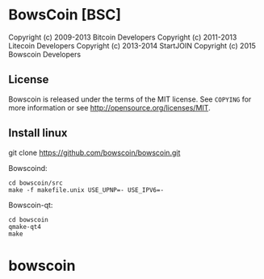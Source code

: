 BowsCoin [BSC]
==========================================
Copyright (c) 2009-2013 Bitcoin Developers
Copyright (c) 2011-2013 Litecoin Developers
Copyright (c) 2013-2014 StartJOIN
Copyright (c) 2015	Bowscoin Developers

License
-------

Bowscoin is released under the terms of the MIT license. See `COPYING` for more
information or see http://opensource.org/licenses/MIT.

Install linux
-------

git clone https://github.com/bowscoin/bowscoin.git

Bowscoind:

    cd bowscoin/src
    make -f makefile.unix USE_UPNP=- USE_IPV6=-

Bowscoin-qt:

    cd bowscoin
    qmake-qt4
    make

# bowscoin
